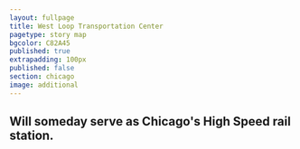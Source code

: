 ```yaml
---
layout: fullpage
title: West Loop Transportation Center
pagetype: story map
bgcolor: C82A45
published: true
extrapadding: 100px
published: false
section: chicago
image: additional
---
```


## Will someday serve as Chicago's High Speed rail station.